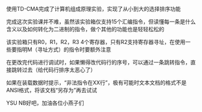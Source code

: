 使用TD-CMA完成了计算机组成原理实验，实现了从小到大的选择排序功能  

完成这次实验课并不难，虽然该实验箱仅支持15个汇编指令，但读懂每一条是什么含义以及如何转化为二进制的指令，做个其他的功能也是轻轻松松的  

该实验箱只有R0，R1，R2，R3 4个寄存器，只有R2支持寄存器寻址，在使用一些要指明M（寻址方式）的指令时要额外注意  

在更改完代码进行调试时，如果懒得改代码行的序号，可以通过一条跳转指令，直接跳转过去（给代码行排序太恶心了）  

如果在装载数据时提示，“非法指令在XX行”，极有可能时文本文档的格式不是ANSI格式，将该文档“另存为”再去试试  

YSU NB好吧，加油各位小燕子们
